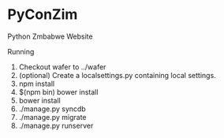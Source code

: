 # PyConZim
Python Zmbabwe Website

Running

1. Checkout wafer to ../wafer
2. (optional) Create a localsettings.py containing local settings.
3. npm install
4. $(npm bin) bower install
5. bower install
6. ./manage.py syncdb
7. ./manage.py migrate
8. ./manage.py runserver

